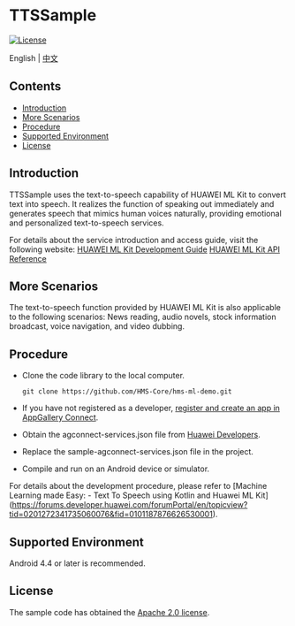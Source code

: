 # TTSSample
[![License](https://img.shields.io/badge/Docs-hmsguides-brightgreen)](https://developer.huawei.com/consumer/en/doc/development/HMS-Guides/ml-introduction-4)

English | [中文](https://github.com/HMS-Core/hms-ml-demo/blob/master/TTSSampleKotlin/README_ZH.md)
## Contents

 * [Introduction](#introduction)
 * [More Scenarios](#more-scenarios)
 * [Procedure](#procedure)
 * [Supported Environment](#supported-environment)
 * [License](#license)


## Introduction
TTSSample uses the text-to-speech capability of HUAWEI ML Kit to convert text into speech. It realizes the function of speaking out immediately and generates speech that mimics human voices naturally, providing emotional and personalized text-to-speech services.

For details about the service introduction and access guide, visit the following website:
[HUAWEI ML Kit Development Guide](https://developer.huawei.com/consumer/en/doc/development/HMS-Guides/ml-introduction-4)
[HUAWEI ML Kit API Reference](https://developer.huawei.com/consumer/en/doc/development/HMS-References/mltts-4)

## More Scenarios
The text-to-speech function provided by HUAWEI ML Kit is also applicable to the following scenarios:
News reading, audio novels, stock information broadcast, voice navigation, and video dubbing.

## Procedure
 - Clone the code library to the local computer.

       git clone https://github.com/HMS-Core/hms-ml-demo.git

 - If you have not registered as a developer, [register and create an app in AppGallery Connect](https://developer.huawei.com/consumer/en/doc/start/10115).
 - Obtain the agconnect-services.json file from [Huawei Developers](https://developer.huawei.com/consumer/en/doc/development/HMS-Guides/ml-add-agc).
 - Replace the sample-agconnect-services.json file in the project.
 - Compile and run on an Android device or simulator.

For details about the development procedure, please refer to [Machine Learning made Easy: - Text To Speech using Kotlin and Huawei ML Kit] (https://forums.developer.huawei.com/forumPortal/en/topicview?tid=0201272341735060076&fid=0101187876626530001).

## Supported Environment
Android 4.4 or later is recommended.

## License
The sample code has obtained the [Apache 2.0 license](http://www.apache.org/licenses/LICENSE-2.0).
